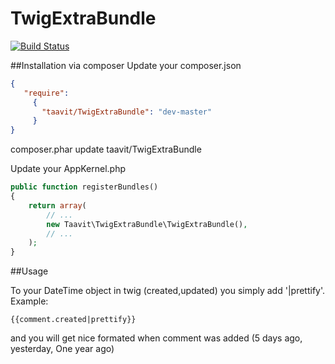 TwigExtraBundle
=================
[![Build Status](https://secure.travis-ci.org/taavit/TwigExtraBundle.png)](http://travis-ci.org/taavit/TwigExtraBundle)


##Installation via composer
  Update your composer.json
  ```json
  {
     "require":
       {
         "taavit/TwigExtraBundle": "dev-master"
       }
  }
  ```

  composer.phar update taavit/TwigExtraBundle

  Update your AppKernel.php 
  ```php
  public function registerBundles()
  {
      return array(
          // ...
          new Taavit\TwigExtraBundle\TwigExtraBundle(),
          // ...
      );
  }
  ```
##Usage

To your DateTime object in twig (created,updated) you simply add '|prettify'. 
Example:
  ```twig
  {{comment.created|prettify}} 
  ```
  and you will get nice formated when comment was added (5 days ago, yesterday, One year ago)
